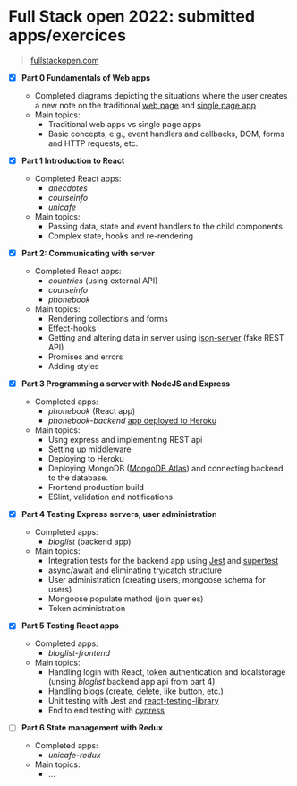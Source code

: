 # Full Stack open 2022: submitted apps/exercices 

> [fullstackopen.com](https://fullstackopen.com/en)

- [x] **Part 0 Fundamentals of Web apps**
  - Completed diagrams depicting the situations where the user creates a new note on the traditional [web page](https://studies.cs.helsinki.fi/exampleapp/notes) and [single page app](https://studies.cs.helsinki.fi/exampleapp/spa)
  - Main topics:
    - Traditional web apps vs single page apps
    - Basic concepts, e.g., event handlers and callbacks, DOM, forms and HTTP requests, etc.

- [x] **Part 1 Introduction to React**
  - Completed React apps:
    - *anecdotes* 
    - *courseinfo*
    - *unicafe*
  - Main topics:
    - Passing data, state and event handlers to the child components
    - Complex state, hooks and re-rendering

- [x] **Part 2: Communicating with server**
  - Completed React apps:
    - *countries* (using external API)
    - *courseinfo* 
    - *phonebook* 
  - Main topics:
    - Rendering collections and forms 
    - Effect-hooks
    - Getting and altering data in server using [json-server](https://github.com/typicode/json-server) (fake REST API)
    - Promises and errors
    - Adding styles

- [x] **Part 3 Programming a server with NodeJS and Express**
  - Completed apps:
    - *phonebook* (React app)
    - *phonebook-backend* [app deployed to Heroku](https://tranquil-savannah-80727.herokuapp.com)
  - Main topics:
    - Usng express and implementing REST api
    - Setting up middleware
    - Deploying to Heroku
    - Deploying MongoDB ([MongoDB Atlas](https://www.mongodb.com/atlas/database)) and connecting backend to the database.
    - Frontend production build
    - ESlint, validation and notifications

- [x] **Part 4 Testing Express servers, user administration**
  - Completed apps:
    - *bloglist* (backend app)
  - Main topics:
    - Integration tests for the backend app using [Jest](https://jestjs.io/) and [supertest](https://github.com/visionmedia/supertest)  
    - async/await and eliminating try/catch structure 
    - User administration (creating users, mongoose schema for users)
    - Mongoose populate method (join queries)
    - Token administration 

- [x] **Part 5 Testing React apps**
  - Completed apps:
    - *bloglist-frontend*
  - Main topics:
    - Handling login with React, token authentication and localstorage (unsing *bloglist* backend app api from part 4) 
    - Handling blogs (create, delete, like button, etc.)
    - Unit testing with Jest and [react-testing-library](https://github.com/testing-library/react-testing-library)
    - End to end testing with [cypress](https://www.cypress.io/)

- [ ] **Part 6 State management with Redux**
  - Completed apps:
    - *unicafe-redux*
  - Main topics:
    - ...